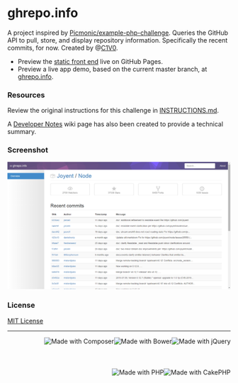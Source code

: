# ghrepo.info

A project inspired by [Picmonic/example-php-challenge](https://github.com/Picmonic/example-php-challenge). Queries the GitHub API to pull, store, and display repository information. Specifically the recent commits, for now. Created by @[C1V0](https://www.twitter.com/c1v0).

* Preview the [static front end](http://chrisvogt.github.io/ghrepo-info/static/) live on GitHub Pages.
* Preview a live app demo, based on the current master branch, at [ghrepo.info](http://ghrepo.info/chrisvogt/projects).

### Resources

Review the original instructions for this challenge in [INSTRUCTIONS.md](INSTRUCTIONS.md).

A [Developer Notes](https://github.com/chrisvogt/example-php-challenge/wiki/Developer-Notes) wiki page has also been created to provide a technical summary.

### Screenshot

[![Project Directory](screenshot.png)](http://chrisvogt.github.io/example-php-challenge/static/)

### License

[MIT License](LICENSE.md)

___

<img src="http://upload.wikimedia.org/wikipedia/en/9/9e/JQuery_logo.svg" alt="Made with jQuery" height="70" align="right"> <img src="http://bower.io/img/bower-logo.svg" alt="Made with Bower" height="70" align="right"> <img src="https://upload.wikimedia.org/wikipedia/commons/2/26/Logo-composer-transparent.png" alt="Made with Composer" height="70" align="right"> <img src="https://cdn.rawgit.com/chrisvogt/wowchar-info/master/webroot/img/cake-logo-smaller.png" alt="Made with CakePHP" height="70" align="right"> <img src="https://cdn.rawgit.com/chrisvogt/wowchar-info/master/webroot/img/php-med-trans.png" alt="Made with PHP" height="70" align="right">
